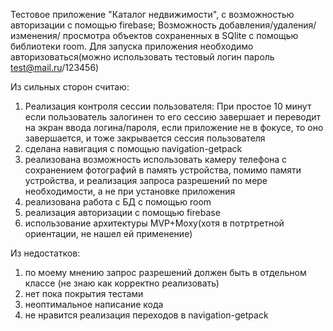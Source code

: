 Тестовое приложение "Каталог недвижимости", с возможностью авторизации с помощью firebase; Возможность добавления/удаления/изменения/ просмотра объектов сохраненных в SQlite с помощью библиотеки room.
Для запуска приложения необходимо авторизоваться(можно использовать тестовый логин пароль test@mail.ru/123456)

Из сильных сторон считаю:
1) Реализация контроля сессии пользователя: При простое 10 минут если пользователь залогинен то его сессию завершает и переводит на экран ввода логина/пароля, если приложение не в фокусе, то оно завершается, и тоже закрывается сессия пользователя
2) сделана навигация с помощью navigation-getpack
3) реализована возможность использовать камеру телефона с сохранением фотографий в память устройства, помимо памяти устройства, и реализация запроса разрешений по мере необходимости, а не при установке приложения
4) реализована работа с БД с помощью room
5) реализация авторизации с помощью firebase
6) использование архитектуры MVP+Moxy(хотя в потртретной ориентации, не нашел ей применение)

Из недостатков:
1) по моему мнению запрос разрешений должен быть в отдельном классе (не знаю как корректно реализовать)
2) нет пока покрытия тестами
3) неоптимальное написание кода
4) не нравится реализация переходов в navigation-getpack
